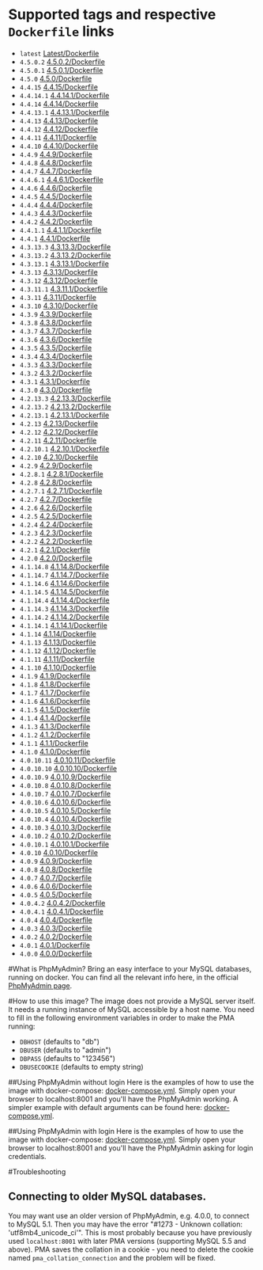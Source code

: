 # Supported tags and respective `Dockerfile` links
- `latest` [Latest/Dockerfile](https://github.com/dnhsoft/docker-phpmyadmin/blob/master/4.5.x/4.5.0.2/Dockerfile)
- `4.5.0.2` [4.5.0.2/Dockerfile](https://github.com/dnhsoft/docker-phpmyadmin/blob/master/4.5.x/4.5.0.2/Dockerfile)
- `4.5.0.1` [4.5.0.1/Dockerfile](https://github.com/dnhsoft/docker-phpmyadmin/blob/master/4.5.x/4.5.0.1/Dockerfile)
- `4.5.0` [4.5.0/Dockerfile](https://github.com/dnhsoft/docker-phpmyadmin/blob/master/4.5.x/4.5.0/Dockerfile)
- `4.4.15` [4.4.15/Dockerfile](https://github.com/dnhsoft/docker-phpmyadmin/blob/master/4.4.x/4.4.15/Dockerfile)
- `4.4.14.1` [4.4.14.1/Dockerfile](https://github.com/dnhsoft/docker-phpmyadmin/blob/master/4.4.x/4.4.14.1/Dockerfile)
- `4.4.14` [4.4.14/Dockerfile](https://github.com/dnhsoft/docker-phpmyadmin/blob/master/4.4.x/4.4.14/Dockerfile)
- `4.4.13.1` [4.4.13.1/Dockerfile](https://github.com/dnhsoft/docker-phpmyadmin/blob/master/4.4.x/4.4.13.1/Dockerfile)
- `4.4.13` [4.4.13/Dockerfile](https://github.com/dnhsoft/docker-phpmyadmin/blob/master/4.4.x/4.4.13/Dockerfile)
- `4.4.12` [4.4.12/Dockerfile](https://github.com/dnhsoft/docker-phpmyadmin/blob/master/4.4.x/4.4.12/Dockerfile)
- `4.4.11` [4.4.11/Dockerfile](https://github.com/dnhsoft/docker-phpmyadmin/blob/master/4.4.x/4.4.11/Dockerfile)
- `4.4.10` [4.4.10/Dockerfile](https://github.com/dnhsoft/docker-phpmyadmin/blob/master/4.4.x/4.4.10/Dockerfile)
- `4.4.9` [4.4.9/Dockerfile](https://github.com/dnhsoft/docker-phpmyadmin/blob/master/4.4.x/4.4.9/Dockerfile)
- `4.4.8` [4.4.8/Dockerfile](https://github.com/dnhsoft/docker-phpmyadmin/blob/master/4.4.x/4.4.8/Dockerfile)
- `4.4.7` [4.4.7/Dockerfile](https://github.com/dnhsoft/docker-phpmyadmin/blob/master/4.4.x/4.4.7/Dockerfile)
- `4.4.6.1` [4.4.6.1/Dockerfile](https://github.com/dnhsoft/docker-phpmyadmin/blob/master/4.4.x/4.4.6.1/Dockerfile)
- `4.4.6` [4.4.6/Dockerfile](https://github.com/dnhsoft/docker-phpmyadmin/blob/master/4.4.x/4.4.6/Dockerfile)
- `4.4.5` [4.4.5/Dockerfile](https://github.com/dnhsoft/docker-phpmyadmin/blob/master/4.4.x/4.4.5/Dockerfile)
- `4.4.4` [4.4.4/Dockerfile](https://github.com/dnhsoft/docker-phpmyadmin/blob/master/4.4.x/4.4.4/Dockerfile)
- `4.4.3` [4.4.3/Dockerfile](https://github.com/dnhsoft/docker-phpmyadmin/blob/master/4.4.x/4.4.3/Dockerfile)
- `4.4.2` [4.4.2/Dockerfile](https://github.com/dnhsoft/docker-phpmyadmin/blob/master/4.4.x/4.4.2/Dockerfile)
- `4.4.1.1` [4.4.1.1/Dockerfile](https://github.com/dnhsoft/docker-phpmyadmin/blob/master/4.4.x/4.4.1.1/Dockerfile)
- `4.4.1` [4.4.1/Dockerfile](https://github.com/dnhsoft/docker-phpmyadmin/blob/master/4.4.x/4.4.1/Dockerfile)
- `4.3.13.3` [4.3.13.3/Dockerfile](https://github.com/dnhsoft/docker-phpmyadmin/blob/master/4.3.x/4.3.13.3/Dockerfile)
- `4.3.13.2` [4.3.13.2/Dockerfile](https://github.com/dnhsoft/docker-phpmyadmin/blob/master/4.3.x/4.3.13.2/Dockerfile)
- `4.3.13.1` [4.3.13.1/Dockerfile](https://github.com/dnhsoft/docker-phpmyadmin/blob/master/4.3.x/4.3.13.1/Dockerfile)
- `4.3.13` [4.3.13/Dockerfile](https://github.com/dnhsoft/docker-phpmyadmin/blob/master/4.3.x/4.3.13/Dockerfile)
- `4.3.12` [4.3.12/Dockerfile](https://github.com/dnhsoft/docker-phpmyadmin/blob/master/4.3.x/4.3.12/Dockerfile)
- `4.3.11.1` [4.3.11.1/Dockerfile](https://github.com/dnhsoft/docker-phpmyadmin/blob/master/4.3.x/4.3.11.1/Dockerfile)
- `4.3.11` [4.3.11/Dockerfile](https://github.com/dnhsoft/docker-phpmyadmin/blob/master/4.3.x/4.3.11/Dockerfile)
- `4.3.10` [4.3.10/Dockerfile](https://github.com/dnhsoft/docker-phpmyadmin/blob/master/4.3.x/4.3.10/Dockerfile)
- `4.3.9` [4.3.9/Dockerfile](https://github.com/dnhsoft/docker-phpmyadmin/blob/master/4.3.x/4.3.9/Dockerfile)
- `4.3.8` [4.3.8/Dockerfile](https://github.com/dnhsoft/docker-phpmyadmin/blob/master/4.3.x/4.3.8/Dockerfile)
- `4.3.7` [4.3.7/Dockerfile](https://github.com/dnhsoft/docker-phpmyadmin/blob/master/4.3.x/4.3.7/Dockerfile)
- `4.3.6` [4.3.6/Dockerfile](https://github.com/dnhsoft/docker-phpmyadmin/blob/master/4.3.x/4.3.6/Dockerfile)
- `4.3.5` [4.3.5/Dockerfile](https://github.com/dnhsoft/docker-phpmyadmin/blob/master/4.3.x/4.3.5/Dockerfile)
- `4.3.4` [4.3.4/Dockerfile](https://github.com/dnhsoft/docker-phpmyadmin/blob/master/4.3.x/4.3.4/Dockerfile)
- `4.3.3` [4.3.3/Dockerfile](https://github.com/dnhsoft/docker-phpmyadmin/blob/master/4.3.x/4.3.3/Dockerfile)
- `4.3.2` [4.3.2/Dockerfile](https://github.com/dnhsoft/docker-phpmyadmin/blob/master/4.3.x/4.3.2/Dockerfile)
- `4.3.1` [4.3.1/Dockerfile](https://github.com/dnhsoft/docker-phpmyadmin/blob/master/4.3.x/4.3.1/Dockerfile)
- `4.3.0` [4.3.0/Dockerfile](https://github.com/dnhsoft/docker-phpmyadmin/blob/master/4.3.x/4.3.0/Dockerfile)
- `4.2.13.3` [4.2.13.3/Dockerfile](https://github.com/dnhsoft/docker-phpmyadmin/blob/master/4.2.x/4.2.13.3/Dockerfile)
- `4.2.13.2` [4.2.13.2/Dockerfile](https://github.com/dnhsoft/docker-phpmyadmin/blob/master/4.2.x/4.2.13.2/Dockerfile)
- `4.2.13.1` [4.2.13.1/Dockerfile](https://github.com/dnhsoft/docker-phpmyadmin/blob/master/4.2.x/4.2.13.1/Dockerfile)
- `4.2.13` [4.2.13/Dockerfile](https://github.com/dnhsoft/docker-phpmyadmin/blob/master/4.2.x/4.2.13/Dockerfile)
- `4.2.12` [4.2.12/Dockerfile](https://github.com/dnhsoft/docker-phpmyadmin/blob/master/4.2.x/4.2.12/Dockerfile)
- `4.2.11` [4.2.11/Dockerfile](https://github.com/dnhsoft/docker-phpmyadmin/blob/master/4.2.x/4.2.11/Dockerfile)
- `4.2.10.1` [4.2.10.1/Dockerfile](https://github.com/dnhsoft/docker-phpmyadmin/blob/master/4.2.x/4.2.10.1/Dockerfile)
- `4.2.10` [4.2.10/Dockerfile](https://github.com/dnhsoft/docker-phpmyadmin/blob/master/4.2.x/4.2.10/Dockerfile)
- `4.2.9` [4.2.9/Dockerfile](https://github.com/dnhsoft/docker-phpmyadmin/blob/master/4.2.x/4.2.9/Dockerfile)
- `4.2.8.1` [4.2.8.1/Dockerfile](https://github.com/dnhsoft/docker-phpmyadmin/blob/master/4.2.x/4.2.8.1/Dockerfile)
- `4.2.8` [4.2.8/Dockerfile](https://github.com/dnhsoft/docker-phpmyadmin/blob/master/4.2.x/4.2.8/Dockerfile)
- `4.2.7.1` [4.2.7.1/Dockerfile](https://github.com/dnhsoft/docker-phpmyadmin/blob/master/4.2.x/4.2.7.1/Dockerfile)
- `4.2.7` [4.2.7/Dockerfile](https://github.com/dnhsoft/docker-phpmyadmin/blob/master/4.2.x/4.2.7/Dockerfile)
- `4.2.6` [4.2.6/Dockerfile](https://github.com/dnhsoft/docker-phpmyadmin/blob/master/4.2.x/4.2.6/Dockerfile)
- `4.2.5` [4.2.5/Dockerfile](https://github.com/dnhsoft/docker-phpmyadmin/blob/master/4.2.x/4.2.5/Dockerfile)
- `4.2.4` [4.2.4/Dockerfile](https://github.com/dnhsoft/docker-phpmyadmin/blob/master/4.2.x/4.2.4/Dockerfile)
- `4.2.3` [4.2.3/Dockerfile](https://github.com/dnhsoft/docker-phpmyadmin/blob/master/4.2.x/4.2.3/Dockerfile)
- `4.2.2` [4.2.2/Dockerfile](https://github.com/dnhsoft/docker-phpmyadmin/blob/master/4.2.x/4.2.2/Dockerfile)
- `4.2.1` [4.2.1/Dockerfile](https://github.com/dnhsoft/docker-phpmyadmin/blob/master/4.2.x/4.2.1/Dockerfile)
- `4.2.0` [4.2.0/Dockerfile](https://github.com/dnhsoft/docker-phpmyadmin/blob/master/4.2.x/4.2.0/Dockerfile)
- `4.1.14.8` [4.1.14.8/Dockerfile](https://github.com/dnhsoft/docker-phpmyadmin/blob/master/4.1.x/4.1.14.8/Dockerfile)
- `4.1.14.7` [4.1.14.7/Dockerfile](https://github.com/dnhsoft/docker-phpmyadmin/blob/master/4.1.x/4.1.14.7/Dockerfile)
- `4.1.14.6` [4.1.14.6/Dockerfile](https://github.com/dnhsoft/docker-phpmyadmin/blob/master/4.1.x/4.1.14.6/Dockerfile)
- `4.1.14.5` [4.1.14.5/Dockerfile](https://github.com/dnhsoft/docker-phpmyadmin/blob/master/4.1.x/4.1.14.5/Dockerfile)
- `4.1.14.4` [4.1.14.4/Dockerfile](https://github.com/dnhsoft/docker-phpmyadmin/blob/master/4.1.x/4.1.14.4/Dockerfile)
- `4.1.14.3` [4.1.14.3/Dockerfile](https://github.com/dnhsoft/docker-phpmyadmin/blob/master/4.1.x/4.1.14.3/Dockerfile)
- `4.1.14.2` [4.1.14.2/Dockerfile](https://github.com/dnhsoft/docker-phpmyadmin/blob/master/4.1.x/4.1.14.2/Dockerfile)
- `4.1.14.1` [4.1.14.1/Dockerfile](https://github.com/dnhsoft/docker-phpmyadmin/blob/master/4.1.x/4.1.14.1/Dockerfile)
- `4.1.14` [4.1.14/Dockerfile](https://github.com/dnhsoft/docker-phpmyadmin/blob/master/4.1.x/4.1.14/Dockerfile)
- `4.1.13` [4.1.13/Dockerfile](https://github.com/dnhsoft/docker-phpmyadmin/blob/master/4.1.x/4.1.13/Dockerfile)
- `4.1.12` [4.1.12/Dockerfile](https://github.com/dnhsoft/docker-phpmyadmin/blob/master/4.1.x/4.1.12/Dockerfile)
- `4.1.11` [4.1.11/Dockerfile](https://github.com/dnhsoft/docker-phpmyadmin/blob/master/4.1.x/4.1.11/Dockerfile)
- `4.1.10` [4.1.10/Dockerfile](https://github.com/dnhsoft/docker-phpmyadmin/blob/master/4.1.x/4.1.10/Dockerfile)
- `4.1.9` [4.1.9/Dockerfile](https://github.com/dnhsoft/docker-phpmyadmin/blob/master/4.1.x/4.1.9/Dockerfile)
- `4.1.8` [4.1.8/Dockerfile](https://github.com/dnhsoft/docker-phpmyadmin/blob/master/4.1.x/4.1.8/Dockerfile)
- `4.1.7` [4.1.7/Dockerfile](https://github.com/dnhsoft/docker-phpmyadmin/blob/master/4.1.x/4.1.7/Dockerfile)
- `4.1.6` [4.1.6/Dockerfile](https://github.com/dnhsoft/docker-phpmyadmin/blob/master/4.1.x/4.1.6/Dockerfile)
- `4.1.5` [4.1.5/Dockerfile](https://github.com/dnhsoft/docker-phpmyadmin/blob/master/4.1.x/4.1.5/Dockerfile)
- `4.1.4` [4.1.4/Dockerfile](https://github.com/dnhsoft/docker-phpmyadmin/blob/master/4.1.x/4.1.4/Dockerfile)
- `4.1.3` [4.1.3/Dockerfile](https://github.com/dnhsoft/docker-phpmyadmin/blob/master/4.1.x/4.1.3/Dockerfile)
- `4.1.2` [4.1.2/Dockerfile](https://github.com/dnhsoft/docker-phpmyadmin/blob/master/4.1.x/4.1.2/Dockerfile)
- `4.1.1` [4.1.1/Dockerfile](https://github.com/dnhsoft/docker-phpmyadmin/blob/master/4.1.x/4.1.1/Dockerfile)
- `4.1.0` [4.1.0/Dockerfile](https://github.com/dnhsoft/docker-phpmyadmin/blob/master/4.1.x/4.1.0/Dockerfile)
- `4.0.10.11` [4.0.10.11/Dockerfile](https://github.com/dnhsoft/docker-phpmyadmin/blob/master/4.0.x/4.0.10.11/Dockerfile)
- `4.0.10.10` [4.0.10.10/Dockerfile](https://github.com/dnhsoft/docker-phpmyadmin/blob/master/4.0.x/4.0.10.10/Dockerfile)
- `4.0.10.9` [4.0.10.9/Dockerfile](https://github.com/dnhsoft/docker-phpmyadmin/blob/master/4.0.x/4.0.10.9/Dockerfile)
- `4.0.10.8` [4.0.10.8/Dockerfile](https://github.com/dnhsoft/docker-phpmyadmin/blob/master/4.0.x/4.0.10.8/Dockerfile)
- `4.0.10.7` [4.0.10.7/Dockerfile](https://github.com/dnhsoft/docker-phpmyadmin/blob/master/4.0.x/4.0.10.7/Dockerfile)
- `4.0.10.6` [4.0.10.6/Dockerfile](https://github.com/dnhsoft/docker-phpmyadmin/blob/master/4.0.x/4.0.10.6/Dockerfile)
- `4.0.10.5` [4.0.10.5/Dockerfile](https://github.com/dnhsoft/docker-phpmyadmin/blob/master/4.0.x/4.0.10.5/Dockerfile)
- `4.0.10.4` [4.0.10.4/Dockerfile](https://github.com/dnhsoft/docker-phpmyadmin/blob/master/4.0.x/4.0.10.4/Dockerfile)
- `4.0.10.3` [4.0.10.3/Dockerfile](https://github.com/dnhsoft/docker-phpmyadmin/blob/master/4.0.x/4.0.10.3/Dockerfile)
- `4.0.10.2` [4.0.10.2/Dockerfile](https://github.com/dnhsoft/docker-phpmyadmin/blob/master/4.0.x/4.0.10.2/Dockerfile)
- `4.0.10.1` [4.0.10.1/Dockerfile](https://github.com/dnhsoft/docker-phpmyadmin/blob/master/4.0.x/4.0.10.1/Dockerfile)
- `4.0.10` [4.0.10/Dockerfile](https://github.com/dnhsoft/docker-phpmyadmin/blob/master/4.0.x/4.0.10/Dockerfile)
- `4.0.9` [4.0.9/Dockerfile](https://github.com/dnhsoft/docker-phpmyadmin/blob/master/4.0.x/4.0.9/Dockerfile)
- `4.0.8` [4.0.8/Dockerfile](https://github.com/dnhsoft/docker-phpmyadmin/blob/master/4.0.x/4.0.8/Dockerfile)
- `4.0.7` [4.0.7/Dockerfile](https://github.com/dnhsoft/docker-phpmyadmin/blob/master/4.0.x/4.0.7/Dockerfile)
- `4.0.6` [4.0.6/Dockerfile](https://github.com/dnhsoft/docker-phpmyadmin/blob/master/4.0.x/4.0.6/Dockerfile)
- `4.0.5` [4.0.5/Dockerfile](https://github.com/dnhsoft/docker-phpmyadmin/blob/master/4.0.x/4.0.5/Dockerfile)
- `4.0.4.2` [4.0.4.2/Dockerfile](https://github.com/dnhsoft/docker-phpmyadmin/blob/master/4.0.x/4.0.4.2/Dockerfile)
- `4.0.4.1` [4.0.4.1/Dockerfile](https://github.com/dnhsoft/docker-phpmyadmin/blob/master/4.0.x/4.0.4.1/Dockerfile)
- `4.0.4` [4.0.4/Dockerfile](https://github.com/dnhsoft/docker-phpmyadmin/blob/master/4.0.x/4.0.4/Dockerfile)
- `4.0.3` [4.0.3/Dockerfile](https://github.com/dnhsoft/docker-phpmyadmin/blob/master/4.0.x/4.0.3/Dockerfile)
- `4.0.2` [4.0.2/Dockerfile](https://github.com/dnhsoft/docker-phpmyadmin/blob/master/4.0.x/4.0.2/Dockerfile)
- `4.0.1` [4.0.1/Dockerfile](https://github.com/dnhsoft/docker-phpmyadmin/blob/master/4.0.x/4.0.1/Dockerfile)
- `4.0.0` [4.0.0/Dockerfile](https://github.com/dnhsoft/docker-phpmyadmin/blob/master/4.0.x/4.0.0/Dockerfile)

#What is PhpMyAdmin?
Bring an easy interface to your MySQL databases, running on docker.
You can find all the relevant info here, in the official [PhpMyAdmin page](https://www.phpmyadmin.net/).

#How to use this image?
The image does not provide a MySQL server itself. It needs a running instance of MySQL accessible by a host name.
You need to fill in the following environment variables in order to make the PMA running: 
- `DBHOST` (defaults to "db")
- `DBUSER` (defaults to "admin")
- `DBPASS` (defaults to "123456")
- `DBUSECOOKIE` (defaults to empty string)

##Using PhpMyAdmin without login
Here is the examples of how to use the image with docker-compose: [docker-compose.yml](https://github.com/dnhsoft/docker-phpmyadmin/blob/master/examples/custom-host/docker-compose.yml). Simply open your browser to localhost:8001 and you'll have the PhpMyAdmin working. A simpler example with default arguments can be found here: [docker-compose.yml](https://github.com/dnhsoft/docker-phpmyadmin/blob/master/examples/simple/docker-compose.yml).
 
##Using PhpMyAdmin with login
Here is the examples of how to use the image with docker-compose: [docker-compose.yml](https://github.com/dnhsoft/docker-phpmyadmin/blob/master/examples/use-cookie/docker-compose.yml). Simply open your browser to localhost:8001 and you'll have the PhpMyAdmin asking for login credentials.
 
 
#Troubleshooting
## Connecting to older MySQL databases. 
You may want use an older version of PhpMyAdmin, e.g. 4.0.0, to connect to MySQL 5.1.
Then you may have the error "#1273 - Unknown collation: 'utf8mb4_unicode_ci'". 
This is most probably because you have previously used `localhost:8001` with later PMA versions (supporting MySQL 5.5 and above). PMA saves the collation in a cookie - you need to delete the cookie named  `pma_collation_connection` and the problem will be fixed.

